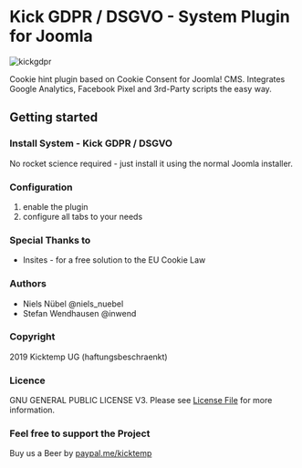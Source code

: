 # Kick GDPR / DSGVO - System Plugin for Joomla

![kickgdpr](https://user-images.githubusercontent.com/3214077/39705092-ab896c10-520d-11e8-9cd1-75d4b6d2373d.png)

Cookie hint plugin based on Cookie Consent for Joomla! CMS. Integrates Google Analytics, Facebook Pixel and 3rd-Party scripts the easy way.

## Getting started

### Install System - Kick GDPR / DSGVO
No rocket science required - just install it using the normal Joomla installer.

### Configuration
1. enable the plugin
2. configure all tabs to your needs

### Special Thanks to
- Insites - for a free solution to the EU Cookie Law

### Authors
- Niels Nübel @niels_nuebel
- Stefan Wendhausen @inwend

### Copyright
2019 Kicktemp UG (haftungsbeschraenkt)

### Licence
GNU GENERAL PUBLIC LICENSE V3. Please see [License File](LICENSE) for more information.

### Feel free to support the Project
Buy us a Beer by [paypal.me/kicktemp](https://www.paypal.me/kicktemp/)
